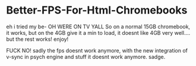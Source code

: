 # Better-FPS-For-Html-Chromebooks

eh i tried my be- OH WERE ON TV YALL
So on a normal 15GB chromebook, it works, but on the 4GB give it a min to load, it doesnt like 4GB very well.... but the rest works! enjoy!






FUCK NO! sadly the fps doesnt work anymore, with the new integration of v-sync in psych engine and stuff it doesnt work anymore. sadge.
